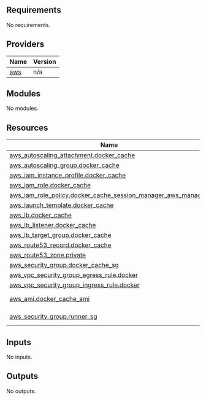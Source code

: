 <!-- BEGIN_TF_DOCS -->
## Requirements

No requirements.

## Providers

| Name | Version |
|------|---------|
| <a name="provider_aws"></a> [aws](#provider\_aws) | n/a |

## Modules

No modules.

## Resources

| Name | Type |
|------|------|
| [aws_autoscaling_attachment.docker_cache](https://registry.terraform.io/providers/hashicorp/aws/latest/docs/resources/autoscaling_attachment) | resource |
| [aws_autoscaling_group.docker_cache](https://registry.terraform.io/providers/hashicorp/aws/latest/docs/resources/autoscaling_group) | resource |
| [aws_iam_instance_profile.docker_cache](https://registry.terraform.io/providers/hashicorp/aws/latest/docs/resources/iam_instance_profile) | resource |
| [aws_iam_role.docker_cache](https://registry.terraform.io/providers/hashicorp/aws/latest/docs/resources/iam_role) | resource |
| [aws_iam_role_policy.docker_cache_session_manager_aws_managed](https://registry.terraform.io/providers/hashicorp/aws/latest/docs/resources/iam_role_policy) | resource |
| [aws_launch_template.docker_cache](https://registry.terraform.io/providers/hashicorp/aws/latest/docs/resources/launch_template) | resource |
| [aws_lb.docker_cache](https://registry.terraform.io/providers/hashicorp/aws/latest/docs/resources/lb) | resource |
| [aws_lb_listener.docker_cache](https://registry.terraform.io/providers/hashicorp/aws/latest/docs/resources/lb_listener) | resource |
| [aws_lb_target_group.docker_cache](https://registry.terraform.io/providers/hashicorp/aws/latest/docs/resources/lb_target_group) | resource |
| [aws_route53_record.docker_cache](https://registry.terraform.io/providers/hashicorp/aws/latest/docs/resources/route53_record) | resource |
| [aws_route53_zone.private](https://registry.terraform.io/providers/hashicorp/aws/latest/docs/resources/route53_zone) | resource |
| [aws_security_group.docker_cache_sg](https://registry.terraform.io/providers/hashicorp/aws/latest/docs/resources/security_group) | resource |
| [aws_vpc_security_group_egress_rule.docker](https://registry.terraform.io/providers/hashicorp/aws/latest/docs/resources/vpc_security_group_egress_rule) | resource |
| [aws_vpc_security_group_ingress_rule.docker](https://registry.terraform.io/providers/hashicorp/aws/latest/docs/resources/vpc_security_group_ingress_rule) | resource |
| [aws_ami.docker_cache_ami](https://registry.terraform.io/providers/hashicorp/aws/latest/docs/data-sources/ami) | data source |
| [aws_security_group.runner_sg](https://registry.terraform.io/providers/hashicorp/aws/latest/docs/data-sources/security_group) | data source |

## Inputs

No inputs.

## Outputs

No outputs.
<!-- END_TF_DOCS -->